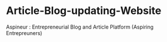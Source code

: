 # Article-Blog-updating-Website
Aspineur : Entrepreneurial Blog and Article Platform (Aspiring Entrepreuners)
